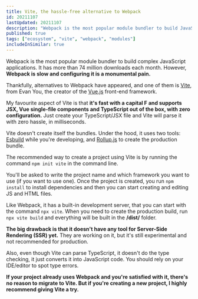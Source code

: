 ```yaml
---
title: Vite, the hassle-free alternative to Webpack
id: 20211107
lastUpdated: 20211107
description: "Webpack is the most popular module bundler to build JavaScript applications, but it's slow and hard to configure. Thankfully, alternatives like Vite have appeared."
published: true
tags: ["ecosystem", "vite", "webpack", "modules"]
includeInSimilar: true
---
```

Webpack is the most popular module bundler to build complex JavaScript applications. It has more than 74 million downloads each month. However, **Webpack is slow and configuring it is a monumental pain.**

Thankfully, alternatives to Webpack have appeared, and one of them is [Vite](https://vitejs.dev/), from Evan You, the creator of the [Vue.js](https://vuejs.org/) front-end framework.

My favourite aspect of Vite is that **it's fast with a capital F and supports JSX, Vue single-file components and TypeScript out of the box, with zero configuration.** Just create your TypeScript/JSX file and Vite will parse it with zero hassle, in milliseconds.

Vite doesn't create itself the bundles. Under the hood, it uses two tools: [Esbuild](https://esbuild.github.io/) while you're developing, and [Rollup.js](https://rollupjs.org/) to create the production bundle.

The recommended way to create a project using Vite is by running the command `npm init vite` in the command line.

You'll be asked to write the project name and which framework you want to use (if you want to use one). Once the project is created, you run `npm install` to install dependencies and then you can start creating and editing JS and HTML files. 

Like Webpack, it has a built-in development server, that you can start with the command `npx vite`. When you need to create the production build, run `npx vite build` and everything will be built in the **/dist/** folder.

**The big drawback is that it doesn't have any tool for Server-Side Rendering (SSR) yet.** They are working on it, but it's still experimental and not recommended for production.

Also, even though Vite can parse TypeScript, it doesn't do the type checking, it just converts it into JavaScript code. You should rely on your IDE/editor to spot type errors.

**If your project already uses Webpack and you're satisfied with it, there's no reason to migrate to Vite. But if you're creating a new project, I highly recommend giving Vite a try.**